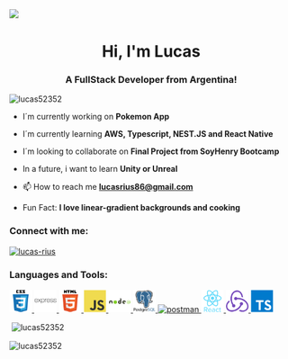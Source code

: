 <img src="https://www.canva.com/design/DAFlQmKscws/view?embed"/>

<h1 align="center">Hi, I'm Lucas</h1>
<h3 align="center">A FullStack Developer from Argentina!</h3>

<p align="left"> <img src="https://komarev.com/ghpvc/?username=lucas52352&label=Profile%20views&color=813d9c&style=plastic" alt="lucas52352" /> </p>

- I´m currently working on **Pokemon App**

- I´m currently learning **AWS, Typescript, NEST.JS and React Native**

- I´m looking to collaborate on **Final Project from SoyHenry Bootcamp**

- In a future, i want to learn **Unity or Unreal**

- 📫 How to reach me **lucasrius86@gmail.com**

- Fun Fact: **I love linear-gradient backgrounds and cooking**

<h3 align="left">Connect with me:</h3>
<p align="left">
<a href="https://linkedin.com/in/lucas-rius" target="blank"><img align="center" src="https://raw.githubusercontent.com/rahuldkjain/github-profile-readme-generator/master/src/images/icons/Social/linked-in-alt.svg" alt="lucas-rius" height="30" width="40" /></a>
</p>

<h3 align="left">Languages and Tools:</h3>
<p align="left"> <a href="https://www.w3schools.com/css/" target="_blank" rel="noreferrer"> <img src="https://raw.githubusercontent.com/devicons/devicon/master/icons/css3/css3-original-wordmark.svg" alt="css3" width="40" height="40"/> </a> <a href="https://expressjs.com" target="_blank" rel="noreferrer"> <img src="https://raw.githubusercontent.com/devicons/devicon/master/icons/express/express-original-wordmark.svg" alt="express" width="40" height="40"/> </a> <a href="https://www.w3.org/html/" target="_blank" rel="noreferrer"> <img src="https://raw.githubusercontent.com/devicons/devicon/master/icons/html5/html5-original-wordmark.svg" alt="html5" width="40" height="40"/> </a> <a href="https://developer.mozilla.org/en-US/docs/Web/JavaScript" target="_blank" rel="noreferrer"> <img src="https://raw.githubusercontent.com/devicons/devicon/master/icons/javascript/javascript-original.svg" alt="javascript" width="40" height="40"/> </a> <a href="https://nodejs.org" target="_blank" rel="noreferrer"> <img src="https://raw.githubusercontent.com/devicons/devicon/master/icons/nodejs/nodejs-original-wordmark.svg" alt="nodejs" width="40" height="40"/> </a> <a href="https://www.postgresql.org" target="_blank" rel="noreferrer"> <img src="https://raw.githubusercontent.com/devicons/devicon/master/icons/postgresql/postgresql-original-wordmark.svg" alt="postgresql" width="40" height="40"/> </a> <a href="https://postman.com" target="_blank" rel="noreferrer"> <img src="https://www.vectorlogo.zone/logos/getpostman/getpostman-icon.svg" alt="postman" width="40" height="40"/> </a> <a href="https://reactjs.org/" target="_blank" rel="noreferrer"> <img src="https://raw.githubusercontent.com/devicons/devicon/master/icons/react/react-original-wordmark.svg" alt="react" width="40" height="40"/> </a> <a href="https://redux.js.org" target="_blank" rel="noreferrer"> <img src="https://raw.githubusercontent.com/devicons/devicon/master/icons/redux/redux-original.svg" alt="redux" width="40" height="40"/> </a> <a href="https://www.typescriptlang.org/" target="_blank" rel="noreferrer"> <img src="https://raw.githubusercontent.com/devicons/devicon/master/icons/typescript/typescript-original.svg" alt="typescript" width="40" height="40"/> </a> </p>

<p>&nbsp;<img align="center" src="https://github-readme-stats.vercel.app/api?username=lucas52352&show_icons=true&theme=dark&title_color=ff7800&text_color=ffffff&hide_border=true&locale=en" alt="lucas52352" /></p>

<p><img align="center" src="https://github-readme-streak-stats.herokuapp.com/?user=lucas52352&theme=dark" alt="lucas52352" /></p>

